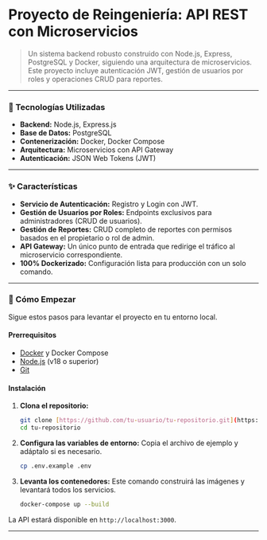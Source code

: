 # Proyecto de Reingeniería: API REST con Microservicios

> Un sistema backend robusto construido con Node.js, Express, PostgreSQL y Docker, siguiendo una arquitectura de microservicios. Este proyecto incluye autenticación JWT, gestión de usuarios por roles y operaciones CRUD para reportes.

---

### 🚀 Tecnologías Utilizadas

* **Backend:** Node.js, Express.js
* **Base de Datos:** PostgreSQL
* **Contenerización:** Docker, Docker Compose
* **Arquitectura:** Microservicios con API Gateway
* **Autenticación:** JSON Web Tokens (JWT)

---

### ✨ Características

* **Servicio de Autenticación:** Registro y Login con JWT.
* **Gestión de Usuarios por Roles:** Endpoints exclusivos para administradores (CRUD de usuarios).
* **Gestión de Reportes:** CRUD completo de reportes con permisos basados en el propietario o rol de admin.
* **API Gateway:** Un único punto de entrada que redirige el tráfico al microservicio correspondiente.
* **100% Dockerizado:** Configuración lista para producción con un solo comando.

---

### 🏁 Cómo Empezar

Sigue estos pasos para levantar el proyecto en tu entorno local.

#### Prerrequisitos

* [Docker](https://www.docker.com/products/docker-desktop/) y Docker Compose
* [Node.js](https://nodejs.org/en/) (v18 o superior)
* [Git](https://git-scm.com/)

#### Instalación

1.  **Clona el repositorio:**
    ```bash
    git clone [https://github.com/tu-usuario/tu-repositorio.git](https://github.com/tu-usuario/tu-repositorio.git)
    cd tu-repositorio
    ```

2.  **Configura las variables de entorno:**
    Copia el archivo de ejemplo y adáptalo si es necesario.
    ```bash
    cp .env.example .env
    ```

3.  **Levanta los contenedores:**
    Este comando construirá las imágenes y levantará todos los servicios.
    ```bash
    docker-compose up --build
    ```

La API estará disponible en `http://localhost:3000`.

---

